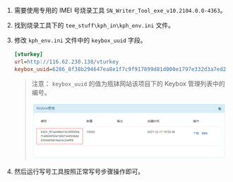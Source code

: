 1. 需要使用专用的 IMEI 号烧录工具 `SN_Writer_Tool_exe_v10.2104.0.0-4363`。

2. 找到烧录工具下的 `tee_stuff\kph_in\kph_env.ini` 文件。

3. 修改 `kph_env.ini` 文件中的 `keybox_uuid` 字段。

   ```ini
   [vturkey]
   url=http://116.62.230.138/vturkey
   keybox_uuid=6286_8f38b294647ea8e1f7c9f917899d81d000e1797e332d3a7ed2cb6e49c3e98491
   ```

   > 注意：
   > `keybox_uuid`  的值为甁钵网站该项目下的 Keybox 管理列表中的编号。
   >
   > ![01](./images/01.png)

4. 然后运行写号工具按照正常写号步骤操作即可。


